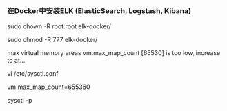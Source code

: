 ### 在Docker中安装ELK (ElasticSearch, Logstash, Kibana)

 sudo chown -R root:root elk-docker/
 
 sudo chmod -R 777 elk-docker/
 
 
 max virtual memory areas vm.max_map_count [65530] is too low, increase to at...
 
 vi /etc/sysctl.conf
 
 vm.max_map_count=655360
 
 sysctl -p